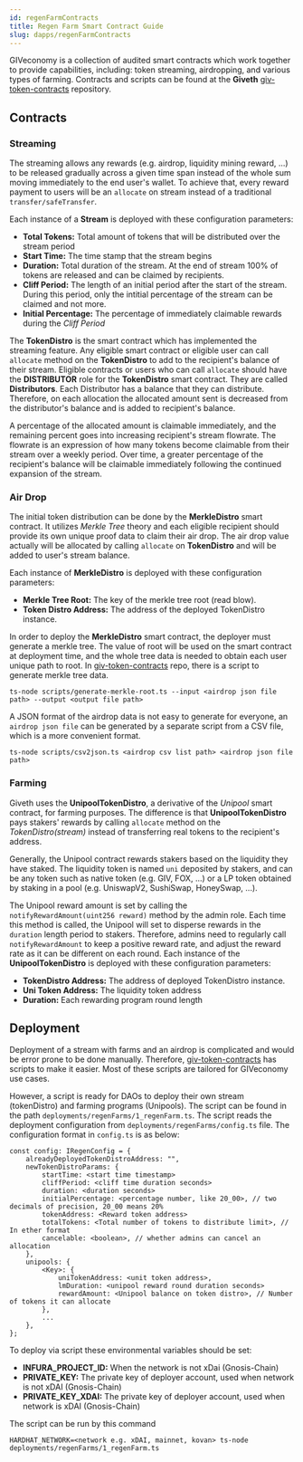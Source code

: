 ```yaml
---
id: regenFarmContracts
title: Regen Farm Smart Contract Guide
slug: dapps/regenFarmContracts
---
```



GIVeconomy is a collection of audited smart contracts which work together to provide capabilities, including: token streaming, airdropping, and various types of farming. Contracts and scripts can be found at the **Giveth** [giv-token-contracts](https://github.com/Giveth/giv-token-contracts) repository.

## Contracts
### Streaming
The streaming allows any rewards (e.g. airdrop, liquidity mining reward, ...) to be released gradually across a given time span instead of the whole sum moving immediately to the end user's wallet. To achieve that, every reward payment to users will be an `allocate` on stream instead of a traditional `transfer/safeTransfer`.

Each instance of a **Stream** is deployed with these configuration parameters:

* **Total Tokens:** Total amount of tokens that will be distributed over the stream period
* **Start Time:** The time stamp that the stream begins
* **Duration:** Total duration of the stream. At the end of stream 100% of tokens are released and can be claimed by recipients.
* **Cliff Period:** The length of an initial period after the start of the stream. During this period, only the intitial percentage of the stream can be claimed and not more.
* **Initial Percentage:** The percentage of immediately claimable rewards during the *Cliff Period*  


The **TokenDistro** is the smart contract which has implemented the streaming feature.  Any eligible smart contract or eligible user can call `allocate` method on the **TokenDistro** to add to the recipient's balance of their stream. Eligible contracts or users who can call `allocate` should have the **DISTRIBUTOR** role for the **TokenDistro** smart contract. They are called **Distributors**. Each Distributor has a balance that they can distribute. Therefore, on each allocation the allocated amount sent is decreased from the distributor's balance and is added to recipient's balance.

A percentage of the allocated amount is claimable immediately, and the remaining percent goes into increasing recipient's stream flowrate. The flowrate is an expression of how many tokens become claimable from their stream over a weekly period. Over time, a greater percentage of the recipient's balance will be claimable immediately following the continued expansion of the stream.


### Air Drop

The initial token distribution can be done by the **MerkleDistro** smart contract. It utilizes *Merkle Tree* theory and each eligible recipient should provide its own unique proof data to claim their air drop. The air drop value actually will be allocated by calling `allocate` on **TokenDistro** and will be added to user's stream balance.

Each instance of **MerkleDistro** is deployed with these configuration parameters:

* **Merkle Tree Root:** The key of the merkle tree root (read blow).
* **Token Distro Address:** The address of the deployed TokenDistro instance.

In order to deploy the **MerkleDistro** smart contract, the deployer must generate a merkle tree. The value of root will be used on the smart contract at deployment time, and the whole tree data is needed to obtain each user unique path to root. In [giv-token-contracts](https://github.com/Giveth/giv-token-contracts) repo, there is a script to generate merkle tree data.
```
ts-node scripts/generate-merkle-root.ts --input <airdrop json file path> --output <output file path>
```

A JSON format of the airdrop data is not easy to generate for everyone, an `airdrop json file` can be generated by a separate script from a CSV file, which is a more convenient format.
```
ts-node scripts/csv2json.ts <airdrop csv list path> <airdrop json file path>
```

### Farming

Giveth uses the **UnipoolTokenDistro**, a derivative of the *Unipool* smart contract, for farming purposes. The difference is that **UnipoolTokenDistro** pays stakers' rewards by calling `allocate` method on the *TokenDistro(stream)* instead of transferring real tokens to the recipient's address.

Generally, the Unipool contract rewards stakers based on the liquidity they have staked. The liquidity token is named `uni` deposited by stakers, and can be any token such as native token (e.g. GIV, FOX, ...)  or a LP token obtained by staking in a pool (e.g. UniswapV2, SushiSwap, HoneySwap, ...).

The Unipool reward amount is set by calling the `notifyRewardAmount(uint256 reward)` method by the admin role. Each time this method is called, the Unipool will set to disperse rewards in the `duration` length period to stakers. Therefore, admins need to regularly call `notifyRewardAmount` to keep a positive reward rate, and adjust the reward rate as it can be different on each round.
Each instance of the **UnipoolTokenDistro** is deployed with these configuration parameters:

* **TokenDistro Address:** The address of deployed TokenDistro instance.
* **Uni Token Address:** The liquidity token address
* **Duration:** Each rewarding program round length


## Deployment
Deployment of a stream with farms and an airdrop is complicated and would be error prone to be done manually. Therefore, [giv-token-contracts](https://github.com/Giveth/giv-token-contracts) has scripts to make it easier. Most of these scripts are tailored for GIVeconomy use cases.

However, a script is ready for DAOs to deploy their own stream (tokenDistro) and farming programs (Unipools). The script can be found in the path `deployments/regenFarms/1_regenFarm.ts`. The script reads the deployment configuration from `deployments/regenFarms/config.ts` file. The configuration format in `config.ts` is as below:
```
const config: IRegenConfig = {
    alreadyDeployedTokenDistroAddress: "",
    newTokenDistroParams: {
        startTime: <start time timestamp>
        cliffPeriod: <cliff time duration seconds>
        duration: <duration seconds>
        initialPercentage: <percentage number, like 20_00>, // two decimals of precision, 20_00 means 20%
        tokenAddress: <Reward token address>
        totalTokens: <Total number of tokens to distribute limit>, // In ether format
        cancelable: <boolean>, // whether admins can cancel an allocation
    },
    unipools: {
        <Key>: {
            uniTokenAddress: <unit token address>,
            lmDuration: <unipool reward round duration seconds>
            rewardAmount: <Unipool balance on token distro>, // Number of tokens it can allocate
        },
        ...
    },
};
```

To deploy via script these environmental variables should be set:
* **INFURA_PROJECT_ID:** When the network is not xDai (Gnosis-Chain)
* **PRIVATE_KEY:** The private key of deployer account, used when network is not xDAI (Gnosis-Chain)
* **PRIVATE_KEY_XDAI:** The private key of deployer account, used when network is xDAI (Gnosis-Chain)


The script can be run by this command
```
HARDHAT_NETWORK=<network e.g. xDAI, mainnet, kovan> ts-node deployments/regenFarms/1_regenFarm.ts
```
